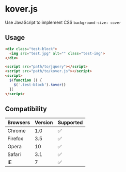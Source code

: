 # kover.js

Use JavaScript to implement CSS `background-size: cover`

## Usage

```html
<div class="test-block">
  <img src="test.jpg" alt="" class="test-img">
</div>

<script src="path/to/jquery"></script>
<script src="path/to/kover.js"></script>
<script>
  $(function () {
    $('.test-block').kover()
  })
</script>
```

## Compatibility

| Browsers | Version | Supported |
| -------- | ------- | --------- |
| Chrome   | 1.0     | ✅         |
| Firefox  | 3.5     | ✅         |
| Opera    | 10      | ✅         |
| Safari   | 3.1     | ✅         |
| IE       | 7       | ✅         |